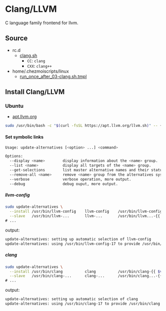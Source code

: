 # Clang/LLVM

C language family frontend for llvm.

## Source

- rc.d
  - [clang.sh](../rc.d/clang.sh)
    - `CC`: `clang`
    - `CXX`: `clang++`
- home/.chezmoiscripts/linux
  - [run_once_after_03-clang.sh.tmpl](../home/.chezmoiscripts/linux/run_once_after_03-clang.sh.tmpl)

## Install Clang/LLVM

### Ubuntu

- [apt.llvm.org](https://apt.llvm.org/)

```bash
sudo /usr/bin/bash -c "$(curl -fsSL https://apt.llvm.org/llvm.sh)" -- {{ $version }} all
```

#### Set symbolic links

```bash
Usage: update-alternatives [<option> ...] <command>

Options:
  --display <name>        display information about the <name> group.
  --list <name>           display all targets of the <name> group.
  --get-selections        list master alternative names and their status.
  --remove-all <name>     remove <name> group from the alternatives system.
  --verbose               verbose operation, more output.
  --debug                 debug ouput, more output.
```

##### llvm-config

```bash
sudo update-alternatives \
  --install /usr/bin/llvm-config    llvm-config    /usr/bin/llvm-config-{{ $version }} {{ $priority }} \
  --slave   /usr/bin/llvm-...       llvm-...       /usr/bin/llvm...-{{ $version }}                     \
# ...
```

output:

```bash
update-alternatives: setting up automatic selection of llvm-config
update-alternatives: using /usr/bin/llvm-config-17 to provide /usr/bin/llvm-config (llvm-config) in auto mode
```

##### clang

```bash
sudo update-alternatives \
  --install /usr/bin/clang          clang          /usr/bin/clang-{{ $version }} {{ $priority }} \
  --slave   /usr/bin/clang-...      clang-...      /usr/bin/clang...-{{ $version }}              \
# ...
```

output:

```bash
update-alternatives: setting up automatic selection of clang
update-alternatives: using /usr/bin/clang-17 to provide /usr/bin/clang (clang) in auto mode
```

